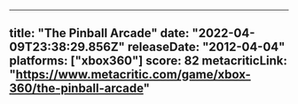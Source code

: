 
---
title: "The Pinball Arcade"
date: "2022-04-09T23:38:29.856Z"
releaseDate: "2012-04-04"
platforms: ["xbox360"]
score: 82
metacriticLink: "https://www.metacritic.com/game/xbox-360/the-pinball-arcade"
---
